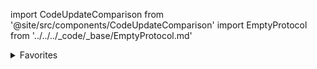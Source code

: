 import CodeUpdateComparison from '@site/src/components/CodeUpdateComparison'
import EmptyProtocol from '../../../_code/_base/EmptyProtocol.md'

<details>
  <summary>Favorites</summary>
  <div>
<details>
        <summary>Success</summary>
        <CodeUpdateComparison 
oldCode={`favoritesSuccessViewTemplate: (([Recipe], @escaping () -> Void) -> AnyView)?`}
            newCode="Removed"/>
    </details>
<details>
        <summary>Empty</summary>
        <CodeUpdateComparison 
oldCode={`favoritesEmptyViewTemplate: ((@escaping () -> Void) -> AnyView)?`}
            newCode={<EmptyProtocol />}/>
    </details>
  </div>
</details>